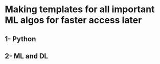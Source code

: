 # Making templates for all important ML algos for faster access later
## 1- Python 
## 2- ML and DL
